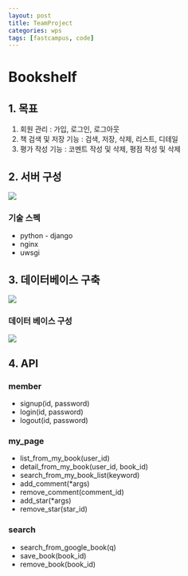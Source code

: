 ```yaml
---
layout: post
title: TeamProject
categories: wps
tags: [fastcampus, code]
---
```



# Bookshelf

## 1. 목표

1. 회원 관리 : 가입, 로그인, 로그아웃
2. 책 검색 및 저장 기능 : 검색, 저장, 삭제, 리스트, 디테일
3. 평가 작성 기능 : 코멘트 작성 및 삭제, 평점 작성 및 삭제



## 2. 서버 구성

![](https://pinstinct.github.io/image/wps-team-server.png)

### 기술 스펙

- python - django
- nginx
- uwsgi



## 3. 데이터베이스 구축

![](https://pinstinct.github.io/image/wps-team-flow.png)



### 데이터 베이스 구성

![](https://pinstinct.github.io/image/wps-team-db.jpg)



## 4. API

### member

- signup(id, password)
- login(id, password)
- logout(id, password)

### my_page

- list_from_my_book(user_id)
- detail_from_my_book(user_id, book_id)
- search_from_my_book_list(keyword)
- add_comment(*args)
- remove_comment(comment_id)
- add_star(*args)
- remove_star(star_id)

### search

- search_from_google_book(q)
- save_book(book_id)
- remove_book(book_id)
